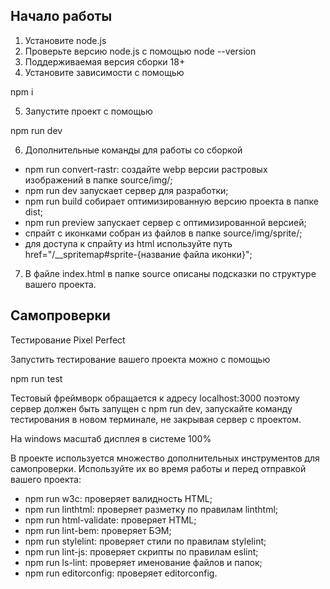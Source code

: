 ## Начало работы

1. Установите node.js
2. Проверьте версию node.js с помощью node --version
3. Поддерживаемая версия сборки 18+
4. Установите зависимости с помощью


npm i


5. Запустите проект с помощью 


npm run dev


6. Дополнительные команды для работы со сборкой

- npm run convert-rastr: создайте webp версии растровых изображений в папке source/img/;
- npm run dev запускает сервер для разработки;
- npm run build собирает оптимизированную версию проекта в папке dist;
- npm run preview запускает сервер с оптимизированной версией;
- спрайт с иконками собран из файлов в папке source/img/sprite/;
- для доступа к спрайту из html используйте путь href="/__spritemap#sprite-{название файла иконки}";

7. В файле index.html в папке source описаны подсказки по структуре вашего проекта.

## Самопроверки

Тестирование Pixel Perfect

Запустить тестирование вашего проекта можно с помощью


npm run test 


Тестовый фреймворк обращается к адресу localhost:3000 поэтому сервер должен быть запущен с npm run dev, запускайте команду тестирования в новом терминале, не закрывая сервер с проектом.

На windows масштаб дисплея в системе 100%


В проекте используется множество дополнительных инструментов для самопроверки. Используйте их во время работы и перед отправкой вашего проекта:

- npm run w3c: проверяет валидность HTML;
- npm run linthtml: проверяет разметку по правилам linthtml;
- npm run html-validate: проверяет HTML;
- npm run lint-bem: проверяет БЭМ;
- npm run stylelint: проверяет стили по правилам stylelint;
- npm run lint-js: проверяет скрипты по правилам eslint;
- npm run ls-lint: проверяет именование файлов и папок;
- npm run editorconfig: проверяет editorconfig.
